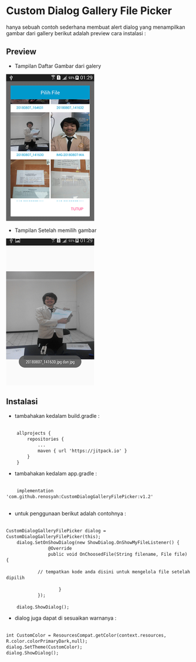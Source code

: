 # Custom Dialog Gallery File Picker

hanya sebuah contoh sederhana membuat alert dialog yang menampilkan gambar dari gallery
berikut adalah preview cara instalasi : 

## Preview 

* Tampilan Daftar Gambar dari galery

![GitHub Logo](/image/1.png)





* Tampilan Setelah memilih gambar

![GitHub Logo](/image/2.png)


## Instalasi


* tambahakan kedalam build.gradle : 
```

	allprojects {
		repositories {
			...
			maven { url 'https://jitpack.io' }
		}
	}

```


* tambahakan kedalam app.gradle : 
```

	implementation 'com.github.renosyah:CustomDialogGalleryFilePicker:v1.2'
	
```

* untuk penggunaan berikut adalah contohnya : 
```

CustomDialogGalleryFilePicker dialog = CustomDialogGalleryFilePicker(this);
	dialog.SetOnShowDialog(new ShowDialog.OnShowMyFileListener() {
            	@Override
            	public void OnChoosedFile(String filename, File file) {

			// tempatkan kode anda disini untuk mengelola file setelah dipilih

            		}
        	});

	dialog.ShowDialog();

```


* dialog juga dapat di sesuaikan warnanya :

```

int CustomColor = ResourcesCompat.getColor(context.resources, R.color.colorPrimaryDark,null);
dialog.SetTheme(CustomColor);
dialog.ShowDialog();


```
